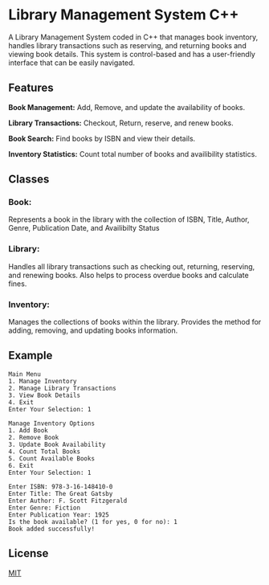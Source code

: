 # Library Management System C++

A Library Management System coded in C++ that manages book inventory, handles library transactions such as reserving, and returning books and viewing book details. This system is control-based and has a user-friendly interface that can be easily navigated.

## Features

**Book Management:** Add, Remove, and update the availability of books.

**Library Transactions:** Checkout, Return, reserve, and renew books.

**Book Search:** Find books by ISBN and view their details.

**Inventory Statistics:** Count total number of books and availibility statistics.

## Classes

### Book: 
Represents a book in the library with the collection of ISBN, Title, Author, Genre, Publication Date, and Availibilty Status

### Library: 
Handles all library transactions such as checking out, returning, reserving, and renewing books. Also helps to process overdue books and calculate fines.

### Inventory: 
Manages the collections of books within the library. Provides the method for adding, removing, and updating books information.


## Example
```
Main Menu
1. Manage Inventory
2. Manage Library Transactions
3. View Book Details
4. Exit
Enter Your Selection: 1

Manage Inventory Options
1. Add Book
2. Remove Book
3. Update Book Availability
4. Count Total Books
5. Count Available Books
6. Exit
Enter Your Selection: 1

Enter ISBN: 978-3-16-148410-0
Enter Title: The Great Gatsby
Enter Author: F. Scott Fitzgerald
Enter Genre: Fiction
Enter Publication Year: 1925
Is the book available? (1 for yes, 0 for no): 1
Book added successfully!
```
## License

[MIT](https://choosealicense.com/licenses/mit/)
